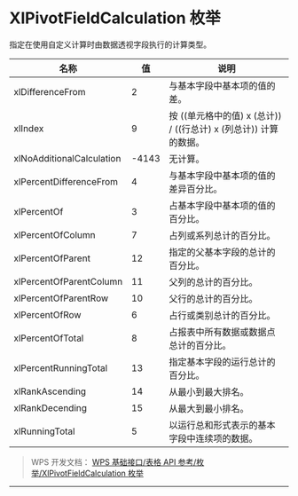 # XlPivotFieldCalculation 枚举

指定在使用自定义计算时由数据透视字段执行的计算类型。

| 名称                      | 值    | 说明                                                              |
|---------------------------|-------|-------------------------------------------------------------------|
| xlDifferenceFrom          | 2     | 与基本字段中基本项的值的差。                                      |
| xlIndex                   | 9     | 按 ((单元格中的值) x (总计)) / ((行总计) x (列总计)) 计算的数据。 |
| xlNoAdditionalCalculation | -4143 | 无计算。                                                          |
| xlPercentDifferenceFrom   | 4     | 与基本字段中基本项的值的差异百分比。                              |
| xlPercentOf               | 3     | 占基本字段中基本项的值的百分比。                                  |
| xlPercentOfColumn         | 7     | 占列或系列总计的百分比。                                          |
| xlPercentOfParent         | 12    | 指定的父基本字段的总计的百分比。                                  |
| xlPercentOfParentColumn   | 11    | 父列的总计的百分比。                                              |
| xlPercentOfParentRow      | 10    | 父行的总计的百分比。                                              |
| xlPercentOfRow            | 6     | 占行或类别总计的百分比。                                          |
| xlPercentOfTotal          | 8     | 占报表中所有数据或数据点总计的百分比。                            |
| xlPercentRunningTotal     | 13    | 指定基本字段的运行总计的百分比。                                  |
| xlRankAscending           | 14    | 从最小到最大排名。                                                |
| xlRankDecending           | 15    | 从最大到最小排名。                                                |
| xlRunningTotal            | 5     | 以运行总和形式表示的基本字段中连续项的数据。                      |

> WPS 开发文档： [WPS 基础接口/表格 API 参考/枚举/XlPivotFieldCalculation 枚举](https://qn.cache.wpscdn.cn/encs/doc/office_v19/topics/WPS%20%E5%9F%BA%E7%A1%80%E6%8E%A5%E5%8F%A3/%E8%A1%A8%E6%A0%BC%20API%20%E5%8F%82%E8%80%83/%E6%9E%9A%E4%B8%BE/XlPivotFieldCalculation%20%E6%9E%9A%E4%B8%BE.html)

------------------------------------------------------------------------
